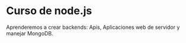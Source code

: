 # Curso de node.js

Aprenderemos a crear backends: Apis, Aplicaciones web de servidor y manejar MongoDB.
